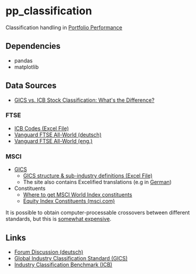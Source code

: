 # pp_classification

Classification handling in [Portfolio Performance](https://github.com/buchen/portfolio)

## Dependencies
- pandas
- matplotlib


## Data Sources
- [GICS vs. ICB Stock Classification: What's the Difference?](https://www.investopedia.com/articles/stocks/08/global-industry-classification-industrial-classification-benchmark.asp)

### FTSE
- [ICB Codes (Excel File)](https://www.ftserussell.com/files/support-document/icb-codes-descriptions)
- [Vanguard FTSE All-World (deutsch)](https://www.de.vanguard/professionell/anlageprodukte/etf/aktien/9679/ftse-all-world-ucits-etf-usd-accumulating)
- [Vanguard FTSE All-World (eng.)](https://www.vanguard.co.uk/professional/product/etf/equity/9679/ftse-all-world-ucits-etf-usd-accumulating)

### MSCI
- [GICS](https://www.msci.com/our-solutions/indexes/gics)
    - [GICS structure & sub-industry definitions (Excel File)](https://www.msci.com/documents/1296102/11185224/GICS_map+2018.xlsx/)
    - The site also contains Excelified translations (e.g in [German](https://www.msci.com/documents/1296102/11185315/GICS_map+2018_German.xlsx))
- Constituents
  - [Where to get MSCI World Index constituents](https://quant.stackexchange.com/questions/47142/where-to-get-msci-world-index-constituents-weights)
  - [Equity Index Constituents (msci.com)](https://www.msci.com/constituents)

It is possible to obtain computer-processable crossovers between different standards, but this is [somewhat expensive](https://classification.codes/store/selection/).

## Links
- [Forum Discussion (deutsch)](https://forum.portfolio-performance.info/t/automatische-erstellung-von-klassifizierungen/2969)
- [Global Industry Classification Standard (GICS)](https://en.wikipedia.org/wiki/Global_Industry_Classification_Standard)
- [Industry Classification Benchmark (ICB)](https://en.wikipedia.org/wiki/Industry_Classification_Benchmark)
